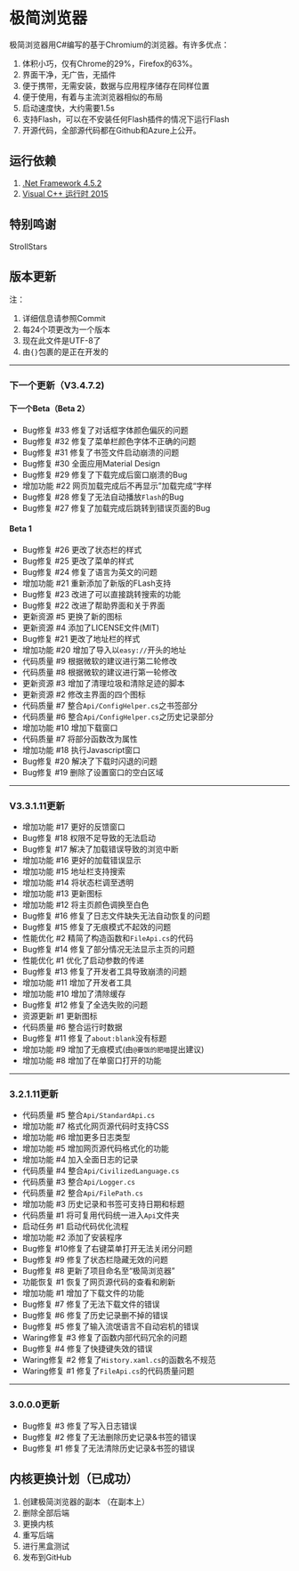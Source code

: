 # 极简浏览器
极简浏览器用C#编写的基于Chromium的浏览器。有许多优点：

1.   体积小巧，仅有Chrome的29%，Firefox的63%。
2.   界面干净，无广告，无插件
3.   便于携带，无需安装，数据与应用程序储存在同样位置
4.   便于使用，有着与主流浏览器相似的布局
5.   启动速度快，大约需要1.5s
6.   支持Flash，可以在不安装任何Flash插件的情况下运行Flash
7.   开源代码，全部源代码都在Github和Azure上公开。

## 运行依赖

1. [.Net Framework 4.5.2](https://go.microsoft.com/fwlink/?LinkId=397707)
2. [Visual C++ 运行时 2015](https://aka.ms/vs/17/release/vc_redist.x64.exe)

## 特别鸣谢

StrollStars

## 版本更新

注：
1. 详细信息请参照Commit
2. 每24个项更改为一个版本
3. 现在此文件是UTF-8了
4. 由`{}`包裹的是正在开发的
-----
### 下一个更新（V3.4.7.2)

#### 下一个Beta（Beta 2）

+ Bug修复 #33 修复了对话框字体颜色偏灰的问题
+ Bug修复 #32 修复了菜单栏颜色字体不正确的问题
+ Bug修复 #31 修复了书签文件启动崩溃的问题
+ Bug修复 #30 全面应用Material Design
+ Bug修复 #29 修复了下载完成后窗口崩溃的Bug
+ 增加功能 #22 网页加载完成后不再显示”加载完成“字样
+ Bug修复 #28 修复了无法自动播放`Flash`的Bug
+ Bug修复 #27 修复了加载完成后跳转到错误页面的Bug

#### Beta 1

+ Bug修复 #26 更改了状态栏的样式
+ Bug修复 #25 更改了菜单的样式
+ Bug修复 #24 修复了语言为英文的问题
+ 增加功能 #21 重新添加了新版的FLash支持
+ Bug修复 #23 改进了可以直接跳转搜索的功能
+ Bug修复 #22 改进了帮助界面和关于界面
+ 更新资源 #5 更换了新的图标
+ 更新资源 #4 添加了LICENSE文件(MIT)
+ Bug修复 #21 更改了地址栏的样式
+ 增加功能 #20 增加了导入以`easy://`开头的地址
+ 代码质量 #9 根据微软的建议进行第二轮修改
+ 代码质量 #8 根据微软的建议进行第一轮修改
+ 更新资源 #3 增加了清理垃圾和清除足迹的脚本
+ 更新资源 #2 修改主界面的四个图标
+ 代码质量 #7 整合`Api/ConfigHelper.cs`之书签部分
+ 代码质量 #6 整合`Api/ConfigHelper.cs`之历史记录部分
+ 增加功能 #10 增加下载窗口
+ 代码质量 #7 将部分函数改为属性
+ 增加功能 #18 执行Javascript窗口
+ Bug修复 #20 解决了下载时闪退的问题
+ Bug修复 #19 删除了设置窗口的空白区域
-----
### V3.3.1.11更新
+ 增加功能 #17 更好的反馈窗口
+ Bug修复 #18 权限不足导致的无法启动
+ Bug修复 #17 解决了加载错误导致的浏览中断
+ 增加功能 #16 更好的加载错误显示
+ 增加功能 #15 地址栏支持搜索
+ 增加功能 #14 将状态栏调至透明
+ 增加功能 #13 更新图标
+ 增加功能 #12 将主页颜色调换至白色
+ Bug修复 #16 修复了日志文件缺失无法自动恢复的问题
+ Bug修复 #15 修复了无痕模式不起效的问题
+ 性能优化 #2 精简了构造函数和`FileApi.cs`的代码
+ Bug修复 #14 修复了部分情况无法显示主页的问题
+ 性能优化 #1 优化了启动参数的传递
+ Bug修复 #13 修复了开发者工具导致崩溃的问题
+ 增加功能 #11 增加了开发者工具
+ 增加功能 #10 增加了清除缓存
+ Bug修复 #12 修复了全选失败的问题
+ 资源更新 #1 更新图标
+ 代码质量 #6 整合运行时数据
+ Bug修复 #11 修复了`about:blank`没有标题
+ 增加功能 #9 增加了无痕模式(由`@要饭的肥喵`提出建议)
+ 增加功能 #8 增加了在单窗口打开的功能
-----
### 3.2.1.11更新
+ 代码质量 #5 整合`Api/StandardApi.cs`
+ 增加功能 #7 格式化网页源代码时支持CSS
+ 增加功能 #6 增加更多日志类型
+ 增加功能 #5 增加网页源代码格式化的功能
+ 增加功能 #4 加入全面日志的记录
+ 代码质量 #4 整合`Api/CivilizedLanguage.cs`
+ 代码质量 #3 整合`Api/Logger.cs`
+ 代码质量 #2 整合`Api/FilePath.cs`
+ 增加功能 #3 历史记录和书签可支持日期和标题
+ 代码质量 #1 将可复用代码统一进入`Api`文件夹
+ 启动任务 #1 启动代码优化流程
+ 增加功能 #2 添加了安装程序
+ Bug修复 #10修复了右键菜单打开无法关闭分问题
+ Bug修复 #9 修复了状态栏隐藏无效的问题
+ Bug修复 #8 更新了项目命名至“极简浏览器”
+ 功能恢复 #1 恢复了网页源代码的查看和刷新
+ 增加功能 #1 增加了下载文件的功能
+ Bug修复 #7 修复了无法下载文件的错误
+ Bug修复 #6 修复了历史记录删不掉的错误
+ Bug修复 #5 修复了输入流氓语言不自动宕机的错误
+ Waring修复 #3 修复了函数内部代码冗余的问题
+ Bug修复 #4 修复了快捷键失效的错误
+ Waring修复 #2 修复了`History.xaml.cs`的函数名不规范
+ Waring修复 #1 修复了`FileApi.cs`的代码质量问题
-----
### 3.0.0.0更新
+ Bug修复 #3 修复了写入日志错误
+ Bug修复 #2 修复了无法删除历史记录&书签的错误
+ Bug修复 #1 修复了无法清除历史记录&书签的错误

## 内核更换计划（已成功）

1. 创建极简浏览器的副本
（在副本上）
2. 删除全部后端
3. 更换内核
4. 重写后端
8. 进行黑盒测试
9. 发布到GitHub
